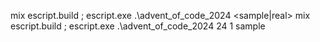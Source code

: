 mix escript.build ; escript.exe .\advent_of_code_2024 <problem> <part> <sample|real> 
mix escript.build ; escript.exe .\advent_of_code_2024 24 1 sample 